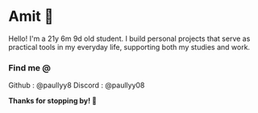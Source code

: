 # Amit 🌻

Hello! I'm a 21y 6m 9d old student. I build personal projects that serve as practical tools in my everyday life, supporting both my studies and work.

### Find me @
Github    : @paullyy8
Discord   : @paullyy08

**Thanks for stopping by! 👋**

